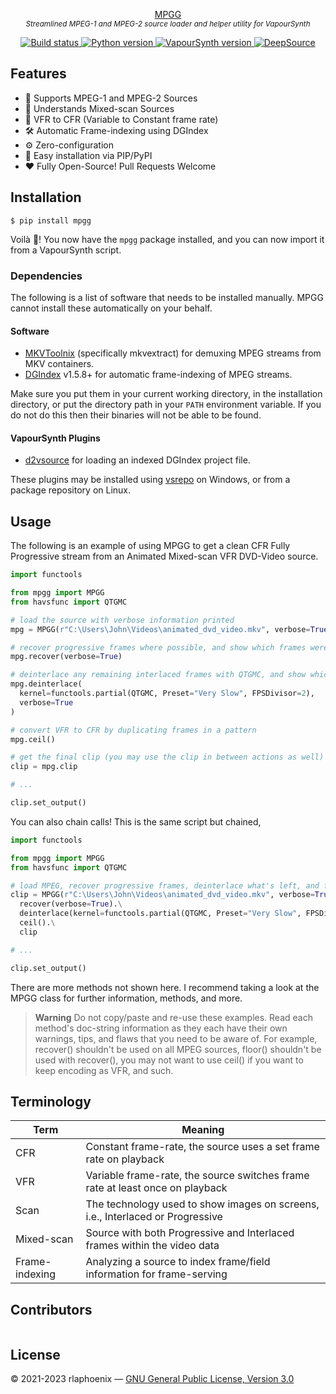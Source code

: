 <p align="center">
    <a href="https://github.com/rlaphoenix/mpgg">MPGG</a>
    <br/>
    <sup><em>Streamlined MPEG-1 and MPEG-2 source loader and helper utility for VapourSynth</em></sup>
</p>

<p align="center">
    <a href="https://github.com/rlaphoenix/mpgg/actions/workflows/ci.yml">
        <img src="https://github.com/rlaphoenix/mpgg/actions/workflows/ci.yml/badge.svg" alt="Build status">
    </a>
    <a href="https://python.org">
        <img src="https://img.shields.io/badge/python-3.8%20%7C%7C%203.10-informational" alt="Python version">
    </a>
    <a href="https://vapoursynth.com">
        <img src="https://img.shields.io/badge/vapoursynth-R58%2B-informational" alt="VapourSynth version">
    </a>
    <a href="https://deepsource.io/gh/rlaphoenix/mpgg/?ref=repository-badge">
        <img src="https://deepsource.io/gh/rlaphoenix/mpgg.svg/?label=active+issues&token=9rxkTrTRXcRYIVl8HjRu2sYX" alt="DeepSource">
    </a>
</p>

## Features

- 🎥 Supports MPEG-1 and MPEG-2 Sources
- 🧠 Understands Mixed-scan Sources
- 🤖 VFR to CFR (Variable to Constant frame rate)
- 🛠️ Automatic Frame-indexing using DGIndex
- ⚙️ Zero-configuration
- 🧩 Easy installation via PIP/PyPI
- ❤️ Fully Open-Source! Pull Requests Welcome

## Installation

```shell
$ pip install mpgg
```

Voilà 🎉! You now have the `mpgg` package installed, and you can now import it from a VapourSynth script.

### Dependencies

The following is a list of software that needs to be installed manually. MPGG cannot install these automatically
on your behalf.

#### Software

- [MKVToolnix] (specifically mkvextract) for demuxing MPEG streams from MKV containers.
- [DGIndex] v1.5.8+ for automatic frame-indexing of MPEG streams.

Make sure you put them in your current working directory, in the installation directory, or put the directory path in
your `PATH` environment variable. If you do not do this then their binaries will not be able to be found.

  [MKVToolNix]: <https://mkvtoolnix.download/downloads.html>
  [DGIndex]: <https://rationalqm.us/dgmpgdec/dgmpgdec.html>

#### VapourSynth Plugins

- [d2vsource] for loading an indexed DGIndex project file.

These plugins may be installed using [vsrepo] on Windows, or from a package repository on Linux.

  [d2vsource]: <https://github.com/dwbuiten/d2vsource>
  [vsrepo]: <https://github.com/vapoursynth/vsrepo>

## Usage

The following is an example of using MPGG to get a clean CFR Fully Progressive stream from an
Animated Mixed-scan VFR DVD-Video source.

```python
import functools

from mpgg import MPGG
from havsfunc import QTGMC

# load the source with verbose information printed
mpg = MPGG(r"C:\Users\John\Videos\animated_dvd_video.mkv", verbose=True)

# recover progressive frames where possible, and show which frames were recovered
mpg.recover(verbose=True)

# deinterlace any remaining interlaced frames with QTGMC, and show which frames were deinterlaced
mpg.deinterlace(
  kernel=functools.partial(QTGMC, Preset="Very Slow", FPSDivisor=2),
  verbose=True
)

# convert VFR to CFR by duplicating frames in a pattern
mpg.ceil()

# get the final clip (you may use the clip in between actions as well)
clip = mpg.clip

# ...

clip.set_output()
```

You can also chain calls! This is the same script but chained,

```python
import functools

from mpgg import MPGG
from havsfunc import QTGMC

# load MPEG, recover progressive frames, deinterlace what's left, and finally VFR to CFR
clip = MPGG(r"C:\Users\John\Videos\animated_dvd_video.mkv", verbose=True).\
  recover(verbose=True).\
  deinterlace(kernel=functools.partial(QTGMC, Preset="Very Slow", FPSDivisor=2), verbose=True).\
  ceil().\
  clip

# ...

clip.set_output()
```

There are more methods not shown here. I recommend taking a look at the MPGG class for further
information, methods, and more.

> __Warning__ Do not copy/paste and re-use these examples. Read each method's doc-string information
> as they each have their own warnings, tips, and flaws that you need to be aware of. For example,
> recover() shouldn't be used on all MPEG sources, floor() shouldn't be used with recover(), you
> may not want to use ceil() if you want to keep encoding as VFR, and such.

## Terminology

| Term           | Meaning                                                                        |
|----------------|--------------------------------------------------------------------------------|
| CFR            | Constant frame-rate, the source uses a set frame rate on playback              |
| VFR            | Variable frame-rate, the source switches frame rate at least once on playback  |
| Scan           | The technology used to show images on screens, i.e., Interlaced or Progressive |
| Mixed-scan     | Source with both Progressive and Interlaced frames within the video data       |
| Frame-indexing | Analyzing a source to index frame/field information for frame-serving          |

## Contributors

<a href="https://github.com/rlaphoenix"><img src="https://images.weserv.nl/?url=avatars.githubusercontent.com/u/17136956?v=4&h=25&w=25&fit=cover&mask=circle&maxage=7d" alt=""/></a>

## License

© 2021-2023 rlaphoenix — [GNU General Public License, Version 3.0](LICENSE)
